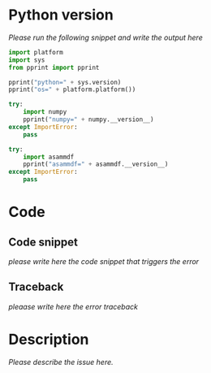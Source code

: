 # Python version
_Please run the following snippet and write the output here_
```python
import platform
import sys
from pprint import pprint

pprint("python=" + sys.version)
pprint("os=" + platform.platform())

try:
    import numpy
    pprint("numpy=" + numpy.__version__)
except ImportError:
    pass

try:
    import asammdf
    pprint("asammdf=" + asammdf.__version__)
except ImportError:
    pass
```
# Code 

  ## Code snippet
  _please write here the code snippet that triggers the error_
  
  ## Traceback
  _pleaase write here the error traceback_
  
# Description
_Please describe the issue here._

